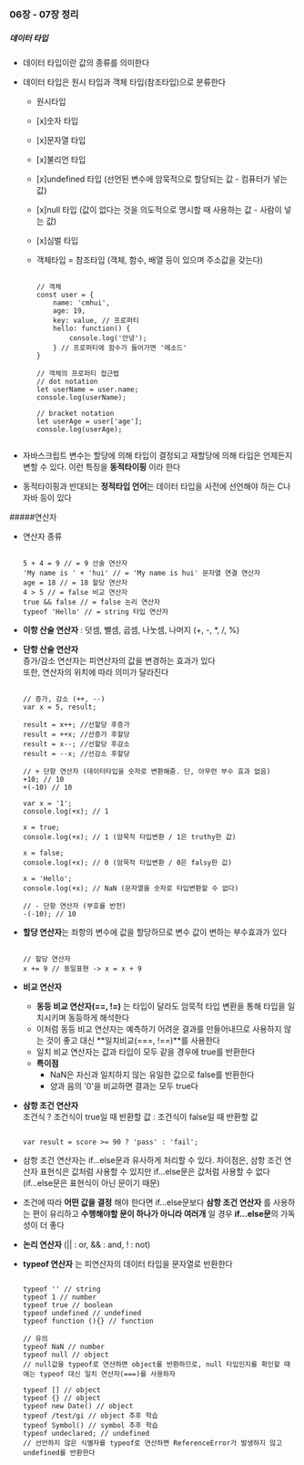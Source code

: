 ### 06장 - 07장 정리

##### 데이터 타입

-   데이터 타입이란 값의 종류를 의미한다
    
-   데이터 타입은 원시 타입과 객체 타입(참조타입)으로 분류한다
    
    -   원시타입
        
    -   [x]숫자 타입
        
    -   [x]문자열 타입
        
    -   [x]불리언 타입
        
    -   [x]undefined 타입 (선언된 변수에 암묵적으로 할당되는 값 - 컴퓨터가 넣는 값)
        
    -   [x]null 타입 (값이 없다는 것을 의도적으로 명시할 때 사용하는 값 - 사람이 넣는 값)
        
    -   [x]심벌 타입
        
    -   객체타입 = 참조타입 (객체, 함수, 배열 등이 있으며 주소값을 갖는다)
        
        ```
        
        // 객체
        const user = {
            name: 'cmhui',
            age: 19,
            key: value, // 프로퍼티
            hello: function() {
                console.log('안녕');
            } // 프로퍼티에 함수가 들어가면 '메소드'
        }
        
        // 객체의 프로퍼티 접근법
        // dot notation
        let userName = user.name;
        console.log(userName);
        
        // bracket notation
        let userAge = user['age'];
        console.log(userAge);
        
        
        ```
        
-   자바스크립트 변수는 할당에 의해 타입이 결정되고 재할당에 의해 타입은 언제든지 변할 수 있다. 이런 특징을 **동적타이핑** 이라 한다
    
-   동적타이핑과 반대되는 **정적타입 언어**는 데이터 타입을 사전에 선언해야 하는 C나 자바 등이 있다
    

#####연산자

-   연산자 종류
    
    ```
    
    5 + 4 = 9 // = 9 산술 연산자
    'My name is ' + 'hui' // = 'My name is hui' 문자열 연결 연산자
    age = 18 // = 18 할당 연산자
    4 > 5 // = false 비교 연산자
    true && false // = false 논리 연산자
    typeof 'Hello' // = string 타입 연산자
    
    ```
    
-   **이항 산술 연산자** : 덧셈, 뺄셈, 곱셈, 나눗셈, 나머지 (+, -, \*, /, %)
    
-   **단항 산술 연산자**  
    증가/감소 연산자는 피연산자의 값을 변경하는 효과가 있다  
    또한, 연산자의 위치에 따라 의미가 달라진다
    
      ```

      // 증가, 감소 (++, --)
      var x = 5, result;
    
      result = x++; //선할당 후증가
      result = ++x; //선증가 후할당
      result = x--; //선할당 후감소
      result = --x; //선감소 후할당
    
      // + 단항 연산자 (데이터타입을 숫자로 변환해줌. 단, 아무런 부수 효과 없음)
      +10; // 10
      +(-10) // 10
    
      var x = '1';
      console.log(+x); // 1
    
      x = true;
      console.log(+x); // 1 (암묵적 타입변환 / 1은 truthy한 값)
    
      x = false;
      console.log(+x); // 0 (암묵적 타입변환 / 0은 falsy한 값)
    
      x = 'Hello';
      console.log(+x); // NaN (문자열을 숫자로 타입변환할 수 없다)
    
      // - 단항 연산자 (부호를 반전)
      -(-10); // 10

      ```
      
    
-   **할당 연산자**는 좌항의 변수에 값을 할당하므로 변수 값이 변하는 부수효과가 있다
    
    ```
    
    // 할당 연산자
    x += 9 // 동일표현 -> x = x + 9
    
    ```
    
-   **비교 연산자**
    
    -   **동등 비교 연산자(==, !=)** 는 타입이 달라도 암묵적 타입 변환을 통해 타입을 일치시키며 동등하게 해석한다
    -   이처럼 동등 비교 연산자는 예측하기 어려운 결과를 만들어내므로 사용하지 않는 것이 좋고 대신 **일치비교(===, !==)**를 사용한다
    -   일치 비교 연산자는 값과 타입이 모두 같을 경우에 true를 반환한다
    -   **특이점**
        -   NaN은 자신과 일치하지 않는 유일한 값으로 false를 반환한다
        -   양과 음의 '0'을 비교하면 결과는 모두 true다

-   **삼항 조건 연산자**  
    조건식 ? 조건식이 true일 때 반환할 값 : 조건식이 false일 때 반환할 값
    
    ```
    
    var result = score >= 90 ? 'pass' : 'fail';
    
    ```
    
-   삼항 조건 연산자는 if...else문과 유사하게 처리할 수 있다. 차이점은, 삼항 조건 연산자 표현식은 값처럼 사용할 수 있지만 if...else문은 값처럼 사용할 수 없다 (if...else문은 표현식이 아닌 문이기 때문)
    
-   조건에 따라 **어떤 값을 결정** 해야 한다면 if...else문보다 **삼항 조건 연산자** 를 사용하는 편이 유리하고 **수행해야할 문이 하나가 아니라 여러개** 일 경우 **if...else문**의 가독성이 더 좋다
    
-   **논리 연산자** (|| : or, && : and, ! : not)
    
-   **typeof 연산자** 는 피연산자의 데이터 타입을 문자열로 반환한다
    
      ```
      
      typeof '' // string
      typeof 1 // number
      typeof true // boolean
      typeof undefined // undefined
      typeof function (){} // function
    
      // 유의
      typeof NaN // number  
      typeof null // object  
      // null값을 typeof로 연산하면 object를 반환하므로, null 타입인지를 확인할 때에는 typeof 대신 일치 연산자(===)를 사용하자
    
      typeof [] // object   
      typeof {} // object    
      typeof new Date() // object  
      typeof /test/gi // object 추후 학습  
      typeof Symbol() // symbol 추후 학습  
      typeof undeclared; // undefined  
      // 선언하지 않은 식별자를 typeof로 연산하면 ReferenceError가 발생하지 않고 undefined를 반환한다

      ```